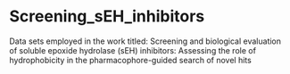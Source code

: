 # Screening_sEH_inhibitors
Data sets employed in the work titled: Screening and biological evaluation of soluble epoxide hydrolase (sEH) inhibitors:  Assessing the role of hydrophobicity in the pharmacophore-guided search of novel hits 
